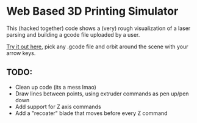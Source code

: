 # Web Based 3D Printing Simulator

This (hacked together) code shows a (very) rough visualization of a laser parsing and building a gcode file uploaded by a user.

[Try it out here](https://lama-purdue.github.io/Web-Printing-Simulator/), pick any .gcode file and orbit around the scene with your arrow keys.


## TODO:
- Clean up code (its a mess lmao)
- Draw lines between points, using extruder commands as pen up/pen down
- Add support for Z axis commands
- Add a "recoater" blade that moves before every Z command
